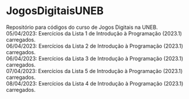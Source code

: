 # JogosDigitaisUNEB
Repositório para códigos do curso de Jogos Digitais na UNEB.  
05/04/2023: Exercícios da Lista 1 de Introdução à Programação (2023.1) carregados.  
06/04/2023: Exercícios da Lista 2 de Introdução à Programação (2023.1) carregados.  
06/04/2023: Exercícios da Lista 3 de Introdução à Programação (2023.1) carregados.  
07/04/2023: Exercícios da Lista 5 de Introdução à Programação (2023.1) carregados.  
08/04/2023: Exercícios da Lista 4 de Introdução à Programação (2023.1) carregados.
